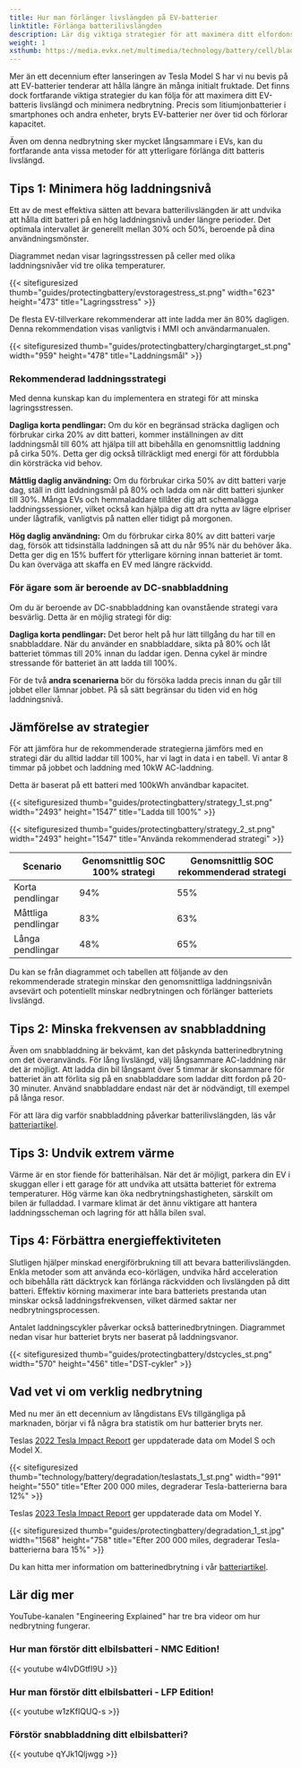 ```yaml
---
title: Hur man förlänger livslängden på EV-batterier
linktitle: Förlänga batterilivslängden
description: Lär dig viktiga strategier för att maximera ditt elfordons batterilivslängd och minimera nedbrytning.
weight: 1
xsthumb: https://media.evkx.net/multimedia/technology/battery/cell/bladebattery_xst.jpg
---
```

<!-- markdownlint-disable MD033 -->

Mer än ett decennium efter lanseringen av Tesla Model S har vi nu bevis på att EV-batterier tenderar att hålla längre än många initialt fruktade. Det finns dock fortfarande viktiga strategier du kan följa för att maximera ditt EV-batteris livslängd och minimera nedbrytning. Precis som litiumjonbatterier i smartphones och andra enheter, bryts EV-batterier ner över tid och förlorar kapacitet.

Även om denna nedbrytning sker mycket långsammare i EVs, kan du fortfarande anta vissa metoder för att ytterligare förlänga ditt batteris livslängd.

## Tips 1: Minimera hög laddningsnivå

Ett av de mest effektiva sätten att bevara batterilivslängden är att undvika att hålla ditt batteri på en hög laddningsnivå under längre perioder. Det optimala intervallet är generellt mellan 30% och 50%, beroende på dina användningsmönster.

Diagrammet nedan visar lagringsstressen på celler med olika laddningsnivåer vid tre olika temperaturer.

{{< sitefiguresized thumb="guides/protectingbattery/evstoragestress_st.png" width="623" height="473" title="Lagringsstress" >}}

De flesta EV-tillverkare rekommenderar att inte ladda mer än 80% dagligen. Denna rekommendation visas vanligtvis i MMI och användarmanualen.

{{< sitefiguresized thumb="guides/protectingbattery/chargingtarget_st.png" width="959" height="478" title="Laddningsmål" >}}

### Rekommenderad laddningsstrategi

Med denna kunskap kan du implementera en strategi för att minska lagringsstressen.

**Dagliga korta pendlingar:** Om du kör en begränsad sträcka dagligen och förbrukar cirka 20% av ditt batteri, kommer inställningen av ditt laddningsmål till 60% att hjälpa till att bibehålla en genomsnittlig laddning på cirka 50%. Detta ger dig också tillräckligt med energi för att fördubbla din körsträcka vid behov.

**Måttlig daglig användning:** Om du förbrukar cirka 50% av ditt batteri varje dag, ställ in ditt laddningsmål på 80% och ladda om när ditt batteri sjunker till 30%. Många EVs och hemmaladdare tillåter dig att schemalägga laddningssessioner, vilket också kan hjälpa dig att dra nytta av lägre elpriser under lågtrafik, vanligtvis på natten eller tidigt på morgonen.

**Hög daglig användning:** Om du förbrukar cirka 80% av ditt batteri varje dag, försök att tidsinställa laddningen så att du når 95% när du behöver åka. Detta ger dig en 15% buffert för ytterligare körning innan batteriet är tomt. Du kan överväga att skaffa en EV med längre räckvidd.

### För ägare som är beroende av DC-snabbladdning

Om du är beroende av DC-snabbladdning kan ovanstående strategi vara besvärlig. Detta är en möjlig strategi för dig:

**Dagliga korta pendlingar:** Det beror helt på hur lätt tillgång du har till en snabbladdare. När du använder en snabbladdare, sikta på 80% och låt batteriet tömmas till 20% innan du laddar igen. Denna cykel är mindre stressande för batteriet än att ladda till 100%.

För de två **andra scenarierna** bör du försöka ladda precis innan du går till jobbet eller lämnar jobbet. På så sätt begränsar du tiden vid en hög laddningsnivå.

## Jämförelse av strategier

För att jämföra hur de rekommenderade strategierna jämförs med en strategi där du alltid laddar till 100%, har vi lagt in data i en tabell. Vi antar 8 timmar på jobbet och laddning med 10kW AC-laddning.

Detta är baserat på ett batteri med 100kWh användbar kapacitet.

{{< sitefiguresized thumb="guides/protectingbattery/strategy_1_st.png" width="2493" height="1547" title="Ladda till 100%" >}}

{{< sitefiguresized thumb="guides/protectingbattery/strategy_2_st.png" width="2493" height="1547" title="Använda rekommenderad strategi" >}}

<table class="table table-striped border">
<thead>
    <tr>
        <th>Scenario</th>
        <th>Genomsnittlig SOC 100% strategi</th>
        <th>Genomsnittlig SOC rekommenderad strategi</th>
    </tr>
</thead>
<tbody>
<tr>
    <td>Korta pendlingar</td>
    <td>94%</td>
    <td>55%</td>
</tr>
<tr>
    <td>Måttliga pendlingar</td>
    <td>83%</td>
    <td>63%</td>
</tr>
<tr>
    <td>Långa pendlingar</td>
    <td>48%</td>
    <td>65%</td>
</tr>
</tbody>
</table>

Du kan se från diagrammet och tabellen att följande av den rekommenderade strategin minskar den genomsnittliga laddningsnivån avsevärt och potentiellt minskar nedbrytningen och förlänger batteriets livslängd.

## Tips 2: Minska frekvensen av snabbladdning

Även om snabbladdning är bekvämt, kan det påskynda batterinedbrytning om det överanvänds. För lång livslängd, välj långsammare AC-laddning när det är möjligt. Att ladda din bil långsamt över 5 timmar är skonsammare för batteriet än att förlita sig på en snabbladdare som laddar ditt fordon på 20-30 minuter. Använd snabbladdare endast när det är nödvändigt, till exempel på långa resor.

För att lära dig varför snabbladdning påverkar batterilivslängden, läs vår [batteriartikel](../../../technology/battery/degredation).

## Tips 3: Undvik extrem värme

Värme är en stor fiende för batterihälsan. När det är möjligt, parkera din EV i skuggan eller i ett garage för att undvika att utsätta batteriet för extrema temperaturer. Hög värme kan öka nedbrytningshastigheten, särskilt om bilen är fulladdad. I varmare klimat är det ännu viktigare att hantera laddningsscheman och lagring för att hålla bilen sval.

## Tips 4: Förbättra energieffektiviteten

Slutligen hjälper minskad energiförbrukning till att bevara batterilivslängden. Enkla metoder som att använda eco-körlägen, undvika hård acceleration och bibehålla rätt däcktryck kan förlänga räckvidden och livslängden på ditt batteri. Effektiv körning maximerar inte bara batteriets prestanda utan minskar också laddningsfrekvensen, vilket därmed saktar ner nedbrytningsprocessen.

Antalet laddningscykler påverkar också batterinedbrytningen. Diagrammet nedan visar hur batteriet bryts ner baserat på laddningsvanor.

{{< sitefiguresized thumb="guides/protectingbattery/dstcycles_st.png" width="570" height="456" title="DST-cykler" >}}

## Vad vet vi om verklig nedbrytning

Med nu mer än ett decennium av långdistans EVs tillgängliga på marknaden, börjar vi få några bra statistik om hur batterier bryts ner.

Teslas [2022 Tesla Impact Report](https://www.tesla.com/ns_videos/2022-tesla-impact-report-highlights.pdf) ger uppdaterade data om Model S och Model X.

{{< sitefiguresized thumb="technology/battery/degradation/teslastats_1_st.png" width="991" height="550" title="Efter 200 000 miles, degraderar Tesla-batterierna bara 12%" >}}

Teslas [2023 Tesla Impact Report](https://www.tesla.com/ns_videos/2023-tesla-impact-report-highlights.pdf) ger uppdaterade data om Model Y.

{{< sitefiguresized thumb="guides/protectingbattery/degradation_1_st.jpg" width="1568" height="758" title="Efter 200 000 miles, degraderar Tesla-batterierna bara 15%" >}}

Du kan hitta mer information om batterinedbrytning i vår [batteriartikel](../../../technology/battery/degredation).

## Lär dig mer

YouTube-kanalen "Engineering Explained" har tre bra videor om hur nedbrytning fungerar.

### Hur man förstör ditt elbilsbatteri - NMC Edition!

{{< youtube w4lvDGtfI9U >}}

### Hur man förstör ditt elbilsbatteri - LFP Edition!

{{< youtube w1zKfIQUQ-s >}}

### Förstör snabbladdning ditt elbilsbatteri?

{{< youtube qYJk1Qljwgg >}}

